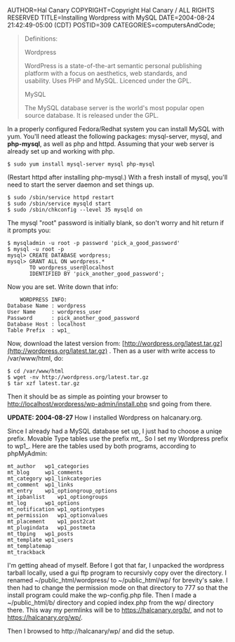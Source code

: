 AUTHOR=Hal Canary
COPYRIGHT=Copyright Hal Canary / ALL RIGHTS RESERVED
TITLE=Installing Wordpress with MySQL
DATE=2004-08-24 21:42:49-05:00 (CDT)
POSTID=309
CATEGORIES=computersAndCode;

> Definitions:
> 
> Wordpress
> 
> WordPress is a state-of-the-art semantic personal publishing  
> platform with a focus on aesthetics, web standards, and  
> usability. Uses PHP and MySQL. Licenced under the GPL.
> 
> MySQL
> 
> The MySQL database server is the world's most popular open  
> source database. It is released under the GPL.

In a properly configured Fedora/Redhat system you can install MySQL with yum. You'll need atleast the following packages: mysql-server, mysql, and **php-mysql**, as well as php and httpd. Assuming that your web server is already set up and working with php.

    $ sudo yum install mysql-server mysql php-mysql

(Restart httpd after installing php-mysql.) With a fresh install of mysql, you'll need to start the server daemon and set things up.

    
    $ sudo /sbin/service httpd restart
    $ sudo /sbin/service mysqld start
    $ sudo /sbin/chkconfig --level 35 mysqld on
    

The mysql "root" password is initially blank, so don't worry and hit return if it prompts you:

    
    $ mysqladmin -u root -p password 'pick_a_good_password'
    $ mysql -u root -p
    mysql> CREATE DATABASE wordpress;
    mysql> GRANT ALL ON wordpress.*
           TO wordpress_user@localhost
           IDENTIFIED BY 'pick_another_good_password';
    

Now you are set. Write down that info:

    
        WORDPRESS INFO:
    Database Name : wordpress
    User Name     : wordpress_user
    Password      : pick_another_good_password
    Database Host : localhost
    Table Prefix  : wp1_
    

Now, download the latest version from: [http://wordpress.org/latest.tar.gz](http://wordpress.org/latest.tar.gz) . Then as a user with write access to /var/www/html, do:

    
    $ cd /var/www/html
    $ wget -nv http://wordpress.org/latest.tar.gz
    $ tar xzf latest.tar.gz
    

Then it should be as simple as pointing your browser to [http://localhost/wordpress/wp-admin/install.php](http://localhost/wordpress/wp-admin/install.php) snd going from there.

**UPDATE: 2004-08-27** How I installed Wordpress on halcanary.org.

Since I already had a MySQL database set up, I just had to choose a uniqe prefix. Movable Type tables use the prefix mt\_. So I set my Wordpress prefix to wp1\_. Here are the tables used by both programs, according to phpMyAdmin:

    
    mt_author	wp1_categories
    mt_blog		wp1_comments
    mt_category	wp1_linkcategories
    mt_comment	wp1_links
    mt_entry	wp1_optiongroup_options
    mt_ipbanlist	wp1_optiongroups
    mt_log		wp1_options
    mt_notification	wp1_optiontypes
    mt_permission	wp1_optionvalues
    mt_placement	wp1_post2cat
    mt_plugindata	wp1_postmeta
    mt_tbping	wp1_posts
    mt_template	wp1_users
    mt_templatemap
    mt_trackback
    

I'm getting ahead of myself. Before I got that far, I unpacked the wordpress tarball locally, used a gui ftp program to recursivly copy over the directory. I renamed ~/public\_html/wordpress/ to ~/public\_html/wp/ for brevity's sake. I then had to change the permission mode on that directory to 777 so that the install program could make the wp-config.php file. Then I made a ~/public\_html/b/ directory and copied index.php from the wp/ directory there. This way my permlinks will be to https://halcanary.org/b/, and not to https://halcanary.org/wp/.

Then I browsed to http://halcanary/wp/ and did the setup.
